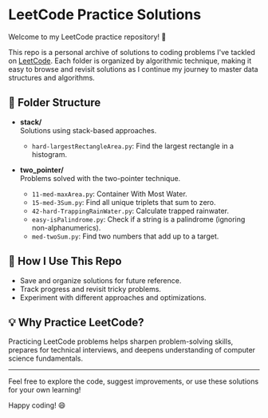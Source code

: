 # LeetCode Practice Solutions

Welcome to my LeetCode practice repository! 🚀

This repo is a personal archive of solutions to coding problems I've tackled on [LeetCode](https://leetcode.com/). Each folder is organized by algorithmic technique, making it easy to browse and revisit solutions as I continue my journey to master data structures and algorithms.

## 📂 Folder Structure

- **stack/**  
  Solutions using stack-based approaches.
  - `hard-largestRectangleArea.py`: Find the largest rectangle in a histogram.

- **two_pointer/**  
  Problems solved with the two-pointer technique.
  - `11-med-maxArea.py`: Container With Most Water.
  - `15-med-3Sum.py`: Find all unique triplets that sum to zero.
  - `42-hard-TrappingRainWater.py`: Calculate trapped rainwater.
  - `easy-isPalindrome.py`: Check if a string is a palindrome (ignoring non-alphanumerics).
  - `med-twoSum.py`: Find two numbers that add up to a target.

## 📝 How I Use This Repo

- Save and organize solutions for future reference.
- Track progress and revisit tricky problems.
- Experiment with different approaches and optimizations.

## 💡 Why Practice LeetCode?

Practicing LeetCode problems helps sharpen problem-solving skills, prepares for technical interviews, and deepens understanding of computer science fundamentals.

---

Feel free to explore the code, suggest improvements, or use these solutions for your own learning!

Happy coding! 😄
